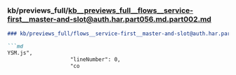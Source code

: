 ### kb/previews_full/kb__previews_full__flows__service-first__master-and-slot@auth.har.part056.md.part002.md

```md
### kb/previews_full/flows__service-first__master-and-slot@auth.har.part056.md (part 002)

```md
YSM.js",
                    "lineNumber": 0,
                    "co
```

```

```
